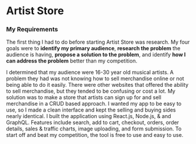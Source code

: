 # Artist Store

### My Requirements

The first thing I had to do before starting Artist Store was research. My four goals were to **identify my primary audience**, **research the problem** the audience is having, **propose a solution to the problem**, and identify **how I can address the problem** better than my competition.

I determined that my audience were 16-30 year old musical artists. A problem they had was not knowing how to sell merchandise online or not being able to do it easily. There were other websites that offered the ability to sell merchandise, but they tended to be confusing or cost a lot. My solution was to make a store that artists can sign up for and sell merchandise in a CRUD based approach. I wanted my app to be easy to use, so I made a clean interface and kept the selling and buying sides nearly identical. I built the application using React.js, Node.js, & and GraphQL. Features include search, add to cart, checkout, orders, order details, sales & traffic charts, image uploading, and form submission. To start off and beat my competition, the tool is free to use and easy to use.
